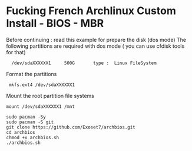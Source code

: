 
# Fucking French Archlinux Custom Install - BIOS - MBR

Before continuing : read this example for prepare the disk  (dos mode)
The following partitions are required with dos mode  ( you can use cfdisk tools for that)

      /dev/sdaXXXXXX1     500G       type :  Linux FileSystem
  
Format the partitions

     mkfs.ext4 /dev/sdaXXXXXX1
  
Mount the root partition file systems

    mount /dev/sdaXXXXXX1 /mnt

    sudo pacman -Sy
    sudo pacman -S git
    git clone https://github.com/Exoset7/archbios.git
    cd archbios
    chmod +x archbios.sh
    ./archbios.sh
